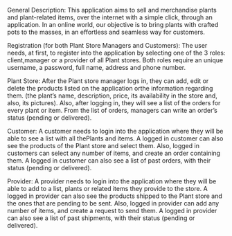 General Description:
  This application aims to sell and merchandise plants and plant-related items, over the internet with a simple click, through an application. In an online world, our objective is to bring plants with crafted pots to the masses, in an effortless and seamless way for customers.

Registration (for both Plant Store Managers and Customers):
    The user needs, at first, to register into the application by selecting one of the 3 roles: client,manager or a provider of all Plant stores. Both roles require an unique username, a password, full name, address and phone number.
    
Plant Store:
    After the Plant store manager logs in, they can add, edit or delete the products listed on the application orthe information regarding them. (the plant’s name, description, price, its availability in the store and, also, its pictures).
    Also, after logging in, they will see a list of the orders for every plant or item. From the list of orders, managers can write an order’s status (pending or delivered).

Customer:
    A customer needs to login into the application where they will be able to see a list with all thePlants and items.
    A logged in customer can also see the products of the Plant store and select them.
    Also, logged in customers can select any number of items, and create an order containing them.
    A logged in customer can also see a list of past orders, with their status (pending or delivered).

Provider:
    A provider needs to login into the application where they will be able to add to a list, plants or related items they provide to the store.
    A logged in provider can also see the products shipped to the Plant store and the ones that are pending to be sent.
    Also, logged in provider can add any number of items, and create a request to send them.
    A logged in provider can also see a list of past shipments, with their status (pending or delivered).
